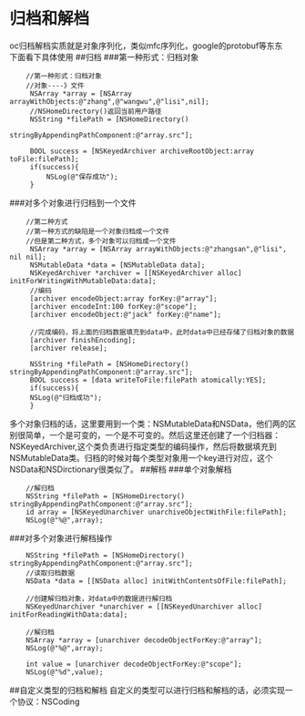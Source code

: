 # 归档和解档
oc归档解档实质就是对象序列化，类似mfc序列化，google的protobuf等东东  
下面看下具体使用
##归档
###第一种形式：归档对象  
```
    //第一种形式：归档对象  
    //对象----》文件  
     NSArray *array = [NSArray arrayWithObjects:@"zhang",@"wangwu",@"lisi",nil];  
     //NSHomeDirectory()返回当前用户路径
     NSString *filePath = [NSHomeDirectory()
                           stringByAppendingPathComponent:@"array.src"];  
       
     BOOL success = [NSKeyedArchiver archiveRootObject:array toFile:filePath];  
     if(success){  
         NSLog(@"保存成功");  
     }  
```
###对多个对象进行归档到一个文件
```
    //第二种方式  
    //第一种方式的缺陷是一个对象归档成一个文件  
    //但是第二种方式，多个对象可以归档成一个文件  
     NSArray *array = [NSArray arrayWithObjects:@"zhangsan",@"lisi", nil nil];  
     NSMutableData *data = [NSMutableData data];  
     NSKeyedArchiver *archiver = [[NSKeyedArchiver alloc] initForWritingWithMutableData:data];  
     //编码  
     [archiver encodeObject:array forKey:@"array"];  
     [archiver encodeInt:100 forKey:@"scope"];  
     [archiver encodeObject:@"jack" forKey:@"name"];  
       
     //完成编码，将上面的归档数据填充到data中，此时data中已经存储了归档对象的数据  
     [archiver finishEncoding];  
     [archiver release];  
       
     NSString *filePath = [NSHomeDirectory() stringByAppendingPathComponent:@"array.src"];  
     BOOL success = [data writeToFile:filePath atomically:YES];  
     if(success){  
     NSLog(@"归档成功");  
     }  
```
多个对象归档的话，这里要用到一个类：NSMutableData和NSData，他们两的区别很简单，一个是可变的，一个是不可变的。然后这里还创建了一个归档器：NSKeyedArchiver,这个类负责进行指定类型的编码操作，然后将数据填充到NSMutableData类。归档的时候对每个类型对象用一个key进行对应，这个NSData和NSDirctionary很类似了。
##解档
###单个对象解档
```
    //解归档  
    NSString *filePath = [NSHomeDirectory() stringByAppendingPathComponent:@"array.src"];  
    id array = [NSKeyedUnarchiver unarchiveObjectWithFile:filePath];  
    NSLog(@"%@",array);  
```
###对多个对象进行解档操作
```
    NSString *filePath = [NSHomeDirectory() stringByAppendingPathComponent:@"array.src"];  
    //读取归档数据  
    NSData *data = [[NSData alloc] initWithContentsOfFile:filePath];  
      
    //创建解归档对象，对data中的数据进行解归档  
    NSKeyedUnarchiver *unarchiver = [[NSKeyedUnarchiver alloc] initForReadingWithData:data];  
      
    //解归档  
    NSArray *array = [unarchiver decodeObjectForKey:@"array"];  
    NSLog(@"%@",array);  
      
    int value = [unarchiver decodeObjectForKey:@"scope"];  
    NSLog(@"%d",value);  
```
##自定义类型的归档和解档
自定义的类型可以进行归档和解档的话，必须实现一个协议：NSCoding  
